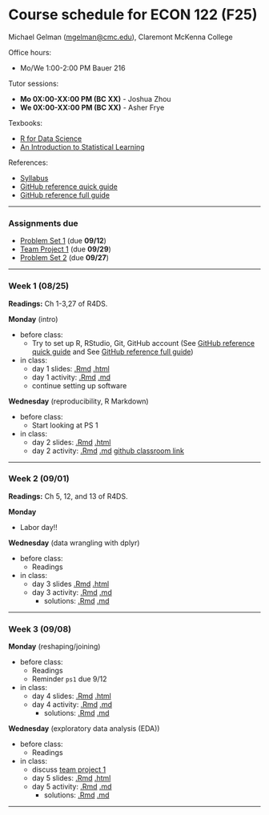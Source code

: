 Course schedule for ECON 122 (F25)
================

Michael Gelman (<mgelman@cmc.edu>), Claremont McKenna College

Office hours:

- Mo/We 1:00-2:00 PM Bauer 216

Tutor sessions:

- **Mo 0X:00-XX:00 PM (BC XX)** - Joshua Zhou
- **We 0X:00-XX:00 PM (BC XX)** - Asher Frye

Texbooks:

- [R for Data Science](http://r4ds.had.co.nz/)
- [An Introduction to Statistical Learning](https://hastie.su.domains/ISLR2/ISLRv2_corrected_June_2023.pdf.download.html)

References:

-   [Syllabus](ECON122_F2025_DataScience_StatisticalLearning.pdf)
-   [GitHub reference quick guide](https://github.com/econ122-f25/github-classroom-for-students)
-   [GitHub reference full guide ](https://happygitwithr.com/index.html)

------------------------------------------------------------------------
### Assignments due

- [Problem Set 1]() (due **09/12**)
- [Team Project 1]() (due **09/29**)
- [Problem Set 2]() (due **09/27**)
------------------------------------------------------------------------

### Week 1 (08/25)

**Readings:** Ch 1-3,27 of R4DS.

**Monday** (intro) 
-   before class:
    - Try to set up R, RStudio, Git, GitHub account (See [GitHub reference quick guide](https://github.com/econ122-f25/github-classroom-for-students) and See [GitHub reference full guide](https://happygitwithr.com/index.html))
-   in class: 
    -   day 1 slides: [.Rmd](day1.Rmd) [.html](https://econ122-f25.github.io/home/day1.html)
    -   day 1 activity: [.Rmd](day1_activity.Rmd) [.md](day1_activity.md) 
    -   continue setting up software

**Wednesday** (reproducibility, R Markdown)
-   before class:
    -   Start looking at PS 1
-   in class: 
    -   day 2 slides: [.Rmd](slides/day1.Rmd) [.html](https://econ122-f25.github.io/home/day2.html)
    -   day 2 activity: [.Rmd](activities/day2_activity.Rmd) [.md](activities/day2_activity.md) [github classroom link](https://classroom.github.com/a/iWzl8Kr0)
    
------------------------------------------------------------------------
### Week 2 (09/01)

**Readings:**  Ch 5, 12, and 13 of R4DS.

**Monday** 

- Labor day!!

**Wednesday** (data wrangling with dplyr)

-   before class:
    -   Readings
-   in class: 
    -   day 3 slides [.Rmd](docs/day3_sslides.Rmd) [.html](https://econ122-f25.github.io/home/day3_slides.html)
    -   day 3 activity: [.Rmd](activities/day3_activity.Rmd) [.md](activities/day3_activity.md)
        -  solutions: [.Rmd](activities/solutions/day3_activity_sol.Rmd) [.md](activities/solutions/day3_activity_sol.md)

------------------------------------------------------------------------
### Week 3 (09/08)

**Monday** (reshaping/joining)

-   before class:
    - Readings
    - Reminder `ps1` due 9/12
-   in class: 
    -   day 4 slides: [.Rmd](docs/day4_ggplotSlides.Rmd) [.html](https://econ122-f25.github.io/home/day4_ggplotSlides.html)
    -   day 4 activity: [.Rmd](activities/day4_ggplotActivity.Rmd) [.md](activities/day4_ggplotActivity.md)
        -  solutions: [.Rmd](activities/solutions/day4_ggplotActivity_solution.Rmd) [.md](activities/solutions/day4_ggplotActivity_solution.md)

**Wednesday** (exploratory data analysis (EDA))

-   before class:
    -   Readings
-   in class: 
    -   discuss [team project 1](https://github.com/econ122-f25/teamproject1)
    -   day 5 slides: [.Rmd](docs/day5_moreggplotsSlides.Rmd) [.html](https://econ122-f25.github.io/home/day5_moreggplotsSlides.html)
    -   day 5 activity: [.Rmd](activities/day5_ggplotActivity_2.Rmd) [.md](activities/day5_ggplotActivity_2.md)
        -  solutions: [.Rmd](activities/solutions/day5_ggplotActivity_2_solution.Rmd) [.md](activities/solutions/day5_ggplotActivity_2_solution.md)

------------------------------------------------------------------------
